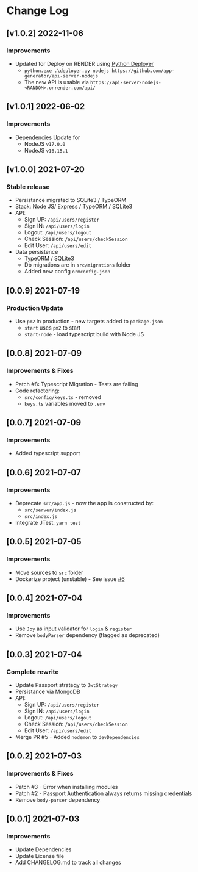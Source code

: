 # Change Log

## [v1.0.2] 2022-11-06
### Improvements

- Updated for Deploy on RENDER using [Python Deployer](https://github.com/app-generator/deploy-automation-render)
  - `python.exe .\deployer.py nodejs https://github.com/app-generator/api-server-nodejs`
  - The new API is usable via `https://api-server-nodejs-<RANDOM>.onrender.com/api/`

## [v1.0.1] 2022-06-02
### Improvements

- Dependencies Update for
  - NodeJS `v17.0.0`
  - NodeJS `v16.15.1`  

## [v1.0.0] 2021-07-20
### Stable release

- Persistance migrated to SQLite3 / TypeORM 
- Stack: Node JS/ Express / TypeORM / SQLite3
- API:
   - Sign UP: `/api/users/register`
   - Sign IN: `/api/users/login`
   - Logout: `/api/users/logout`
   - Check Session: `/api/users/checkSession`
   - Edit User: `/api/users/edit`
- Data persistence
  - TypeORM / SQLite3
  - Db migrations are in `src/migrations` folder
  - Added new config `ormconfig.json`

## [0.0.9] 2021-07-19
### Production Update

- Use `pm2` in production - new targets added to `package.json`
    - `start` uses `pm2` to start
    - `start-node` - load typescript build with Node JS

## [0.0.8] 2021-07-09
### Improvements & Fixes

- Patch #8: Typescript Migration - Tests are failing
- Code refactoring:
    - `src/config/keys.ts` - removed
    - `keys.ts` variables moved to `.env`

## [0.0.7] 2021-07-09
### Improvements

- Added typescript support

## [0.0.6] 2021-07-07
### Improvements

- Deprecate `src/app.js` - now the app is constructed by:
    - `src/server/index.js`
    - `src/index.js`
- Integrate JTest: `yarn test`

## [0.0.5] 2021-07-05
### Improvements

- Move sources to `src` folder
- Dockerize project (unstable) - See issue [#6](https://github.com/app-generator/api-server-nodejs/issues/6)

## [0.0.4] 2021-07-04
### Improvements

- Use `Joy` as input validator for `login` & `register`
- Remove `bodyParser` dependency (flagged as deprecated)

## [0.0.3] 2021-07-04
### Complete rewrite

- Update Passport strategy to `JwtStrategy`
- Persistance via MongoDB
- API:
   - Sign UP: `/api/users/register`
   - Sign IN: `/api/users/login`
   - Logout: `/api/users/logout`
   - Check Session: `/api/users/checkSession`
   - Edit User: `/api/users/edit`
- Merge PR #5 - Added `nodemon` to `devDependencies`

## [0.0.2] 2021-07-03
### Improvements & Fixes

- Patch #3 - Error when installing modules
- Patch #2 - Passport Authentication always returns missing credentials
- Remove `body-parser` dependency

## [0.0.1] 2021-07-03
### Improvements

- Update Dependencies
- Update License file
- Add CHANGELOG.md to track all changes
